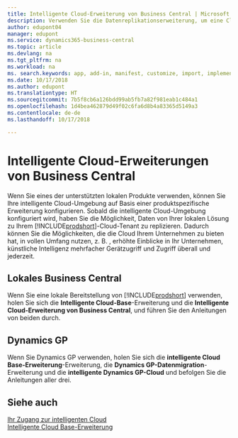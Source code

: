 ```yaml
---
title: Intelligente Cloud-Erweiterung von Business Central | Microsoft Docs
description: Verwenden Sie die Datenreplikationserweiterung, um eine Cloud-Kopie Ihrer Daten zu erstellen, sodass Sie mit der intelligente Cloud verbunden sind.
author: edupont04
manager: edupont
ms.service: dynamics365-business-central
ms.topic: article
ms.devlang: na
ms.tgt_pltfrm: na
ms.workload: na
ms. search.keywords: app, add-in, manifest, customize, import, implement
ms.date: 10/17/2018
ms.author: edupont
ms.translationtype: HT
ms.sourcegitcommit: 7b5f8cb6a126bdd99ab5fb7a82f981eab1c484a1
ms.openlocfilehash: 1d4bea462879d49f02c6fa6d8b4a83365d5149a3
ms.contentlocale: de-de
ms.lasthandoff: 10/17/2018

---
```


# <a name="business-central-intelligent-cloud-extensions"></a>Intelligente Cloud-Erweiterungen von Business Central

Wenn Sie eines der unterstützten lokalen Produkte verwenden, können Sie Ihre intelligente Cloud-Umgebung auf Basis einer produktspezifische Erweiterung konfigurieren. Sobald die intelligente Cloud-Umgebung konfiguriert wird, haben Sie die Möglichkeit, Daten von Ihrer lokalen Lösung zu Ihrem [!INCLUDE[prodshort](includes/prodshort.md)]-Cloud-Tenant zu replizieren. Dadurch können Sie die Möglichkeiten, die die Cloud Ihrem Unternehmen zu bieten hat, in vollen Umfang nutzen, z. B. , erhöhte Einblicke in Ihr Unternehmen, künstliche Intelligenz mehrfacher Gerätzugriff und Zugriff überall und jederzeit.  

## <a name="business-central-on-premises"></a>Lokales Business Central
Wenn Sie eine lokale Bereitstellung von [!INCLUDE[prodshort](includes/prodshort.md)] verwenden, holen Sie sich die **Intelligente Cloud-Base**-Erweiterung und die **Intelligente Cloud-Erweiterung von Business Central**, und führen Sie den Anleitungen von beiden durch.  

## <a name="dynamics-gp"></a>Dynamics GP
Wenn Sie Dynamics GP verwenden, holen Sie sich die **intelligente Cloud Base-Erweiterung**-Erweiterung, die  **Dynamics GP-Datenmigration**-Erweiterung und die **intelligente Dynamics GP-Cloud** und befolgen Sie die Anleitungen aller drei.  

## <a name="see-also"></a>Siehe auch

[Ihr Zugang zur intelligenten Cloud](about-intelligent-cloud.md)  
[Intelligente Cloud Base-Erweiterung](ui-extensions-intelligent-cloud.md)  

